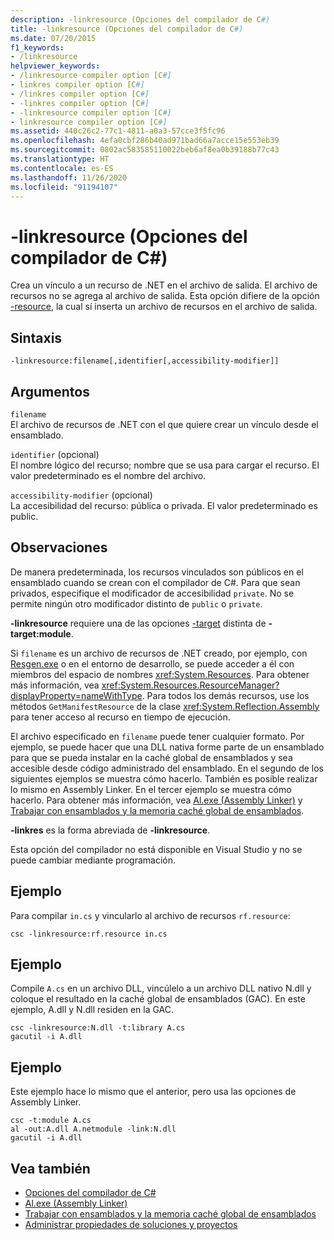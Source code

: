 ```yaml
---
description: -linkresource (Opciones del compilador de C#)
title: -linkresource (Opciones del compilador de C#)
ms.date: 07/20/2015
f1_keywords:
- /linkresource
helpviewer_keywords:
- /linkresource compiler option [C#]
- linkres compiler option [C#]
- /linkres compiler option [C#]
- -linkres compiler option [C#]
- -linkresource compiler option [C#]
- linkresource compiler option [C#]
ms.assetid: 440c26c2-77c1-4811-a0a3-57cce3f5fc96
ms.openlocfilehash: 4efa0cbf286b40ad971bad66a7acce15e553eb39
ms.sourcegitcommit: 0802ac583585110022beb6af8ea0b39188b77c43
ms.translationtype: HT
ms.contentlocale: es-ES
ms.lasthandoff: 11/26/2020
ms.locfileid: "91194107"
---
```

# <a name="-linkresource-c-compiler-options"></a>-linkresource (Opciones del compilador de C#)

Crea un vínculo a un recurso de .NET en el archivo de salida. El archivo de recursos no se agrega al archivo de salida. Esta opción difiere de la opción [-resource](./resource-compiler-option.md), la cual sí inserta un archivo de recursos en el archivo de salida.  
  
## <a name="syntax"></a>Sintaxis  
  
```console  
-linkresource:filename[,identifier[,accessibility-modifier]]  
```  
  
## <a name="arguments"></a>Argumentos  

 `filename`  
 El archivo de recursos de .NET con el que quiere crear un vínculo desde el ensamblado.  
  
 `identifier` (opcional)  
 El nombre lógico del recurso; nombre que se usa para cargar el recurso. El valor predeterminado es el nombre del archivo.  
  
 `accessibility-modifier` (opcional)  
 La accesibilidad del recurso: pública o privada. El valor predeterminado es public.  
  
## <a name="remarks"></a>Observaciones  

 De manera predeterminada, los recursos vinculados son públicos en el ensamblado cuando se crean con el compilador de C#. Para que sean privados, especifique el modificador de accesibilidad `private`. No se permite ningún otro modificador distinto de `public` o `private`.  
  
 **-linkresource** requiere una de las opciones [-target](./target-compiler-option.md) distinta de **-target:module**.  
  
 Si `filename` es un archivo de recursos de .NET creado, por ejemplo, con [Resgen.exe](../../../framework/tools/resgen-exe-resource-file-generator.md) o en el entorno de desarrollo, se puede acceder a él con miembros del espacio de nombres <xref:System.Resources>. Para obtener más información, vea <xref:System.Resources.ResourceManager?displayProperty=nameWithType>. Para todos los demás recursos, use los métodos `GetManifestResource` de la clase <xref:System.Reflection.Assembly> para tener acceso al recurso en tiempo de ejecución.  
  
 El archivo especificado en `filename` puede tener cualquier formato. Por ejemplo, se puede hacer que una DLL nativa forme parte de un ensamblado para que se pueda instalar en la caché global de ensamblados y sea accesible desde código administrado del ensamblado. En el segundo de los siguientes ejemplos se muestra cómo hacerlo. También es posible realizar lo mismo en Assembly Linker. En el tercer ejemplo se muestra cómo hacerlo. Para obtener más información, vea [Al.exe (Assembly Linker)](../../../framework/tools/al-exe-assembly-linker.md) y [Trabajar con ensamblados y la memoria caché global de ensamblados](../../../framework/app-domains/working-with-assemblies-and-the-gac.md).  
  
 **-linkres** es la forma abreviada de **-linkresource**.  
  
 Esta opción del compilador no está disponible en Visual Studio y no se puede cambiar mediante programación.  
  
## <a name="example"></a>Ejemplo  

 Para compilar `in.cs` y vincularlo al archivo de recursos `rf.resource`:  
  
```console  
csc -linkresource:rf.resource in.cs  
```  
  
## <a name="example"></a>Ejemplo  

 Compile `A.cs` en un archivo DLL, vincúlelo a un archivo DLL nativo N.dll y coloque el resultado en la caché global de ensamblados (GAC). En este ejemplo, A.dll y N.dll residen en la GAC.  
  
```console  
csc -linkresource:N.dll -t:library A.cs  
gacutil -i A.dll  
```  
  
## <a name="example"></a>Ejemplo  

 Este ejemplo hace lo mismo que el anterior, pero usa las opciones de Assembly Linker.  
  
```console  
csc -t:module A.cs  
al -out:A.dll A.netmodule -link:N.dll
gacutil -i A.dll  
```  
  
## <a name="see-also"></a>Vea también

- [Opciones del compilador de C#](./index.md)
- [Al.exe (Assembly Linker)](../../../framework/tools/al-exe-assembly-linker.md)
- [Trabajar con ensamblados y la memoria caché global de ensamblados](../../../framework/app-domains/working-with-assemblies-and-the-gac.md)
- [Administrar propiedades de soluciones y proyectos](/visualstudio/ide/managing-project-and-solution-properties)
